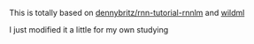 This is totally based on <a href="https://github.com/dennybritz/rnn-tutorial-rnnlm">dennybritz/rnn-tutorial-rnnlm</a> and <a href="http://www.wildml.com/2015/09/recurrent-neural-networks-tutorial-part-2-implementing-a-language-model-rnn-with-python-numpy-and-theano/">wildml</a>

I just modified it a little for my own studying

